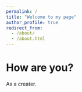 ```yaml
---
permalink: /
title: "Welcome to my page"
author_profile: true
redirect_from: 
  - /about/
  - /about.html
---
```


How are you?
======
As a creater. 